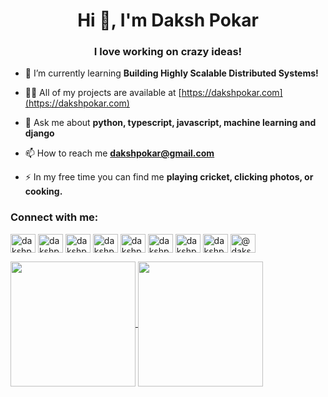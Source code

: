 <h1 align="center">Hi 👋, I'm Daksh Pokar</h1>
<h3 align="center">I love working on crazy ideas!</h3>

- 🌱 I’m currently learning **Building Highly Scalable Distributed Systems!**

- 👨‍💻 All of my projects are available at [https://dakshpokar.com](https://dakshpokar.com)

- 💬 Ask me about **python, typescript, javascript, machine learning and django**

- 📫 How to reach me **dakshpokar@gmail.com**

- ⚡ In my free time you can find me **playing cricket, clicking photos, or cooking.**

<p align="left">
<h3 align="left">Connect with me:</h3>
<a href="https://twitter.com/dakshpokar" target="blank"><img align="center" src="https://cdn.jsdelivr.net/npm/simple-icons@3.0.1/icons/twitter.svg" alt="dakshpokar" height="30" width="40" /></a>
<a href="https://linkedin.com/in/dakshpokar" target="blank"><img align="center" src="https://cdn.jsdelivr.net/npm/simple-icons@3.0.1/icons/linkedin.svg" alt="dakshpokar" height="30" width="40" /></a>
<a href="https://fb.com/dakshpokar" target="blank"><img align="center" src="https://cdn.jsdelivr.net/npm/simple-icons@3.0.1/icons/facebook.svg" alt="dakshpokar" height="30" width="40" /></a>
<a href="https://instagram.com/dakshpokar98" target="blank"><img align="center" src="https://cdn.jsdelivr.net/npm/simple-icons@3.0.1/icons/instagram.svg" alt="dakshpokar98" height="30" width="40" /></a>
<a href="https://www.codechef.com/users/dakshpokar" target="blank"><img align="center" src="https://cdn.jsdelivr.net/npm/simple-icons@3.1.0/icons/codechef.svg" alt="dakshpokar" height="30" width="40" /></a>
<a href="https://www.hackerrank.com/dakshpokar" target="blank"><img align="center" src="https://cdn.jsdelivr.net/npm/simple-icons@3.0.1/icons/hackerrank.svg" alt="dakshpokar" height="30" width="40" /></a>
<a href="https://codeforces.com/profile/dakshpokar" target="blank"><img align="center" src="https://cdn.jsdelivr.net/npm/simple-icons@3.0.1/icons/codeforces.svg" alt="dakshpokar" height="30" width="40" /></a>
<a href="https://www.leetcode.com/dakshpokar" target="blank"><img align="center" src="https://cdn.jsdelivr.net/npm/simple-icons@3.0.1/icons/leetcode.svg" alt="dakshpokar" height="30" width="40" /></a>
<a href="https://www.hackerearth.com/@dakshpokar" target="blank"><img align="center" src="https://cdn.jsdelivr.net/npm/simple-icons@3.0.1/icons/hackerearth.svg" alt="@dakshpokar" height="30" width="40" /></a>
</p>

<a href="https://github.com/dakshpokar">
  <img height=200 align="center" src="https://github-readme-stats.vercel.app/api?username=dakshpokar" />
</a>
<a href="https://github.com/dakshpokar">
  <img height=200 align="center" src="https://github-readme-stats.vercel.app/api/top-langs?username=dakshpokar&layout=compact&langs_count=8&card_width=320&hide=jupyter%20notebook,css" />
</a>
